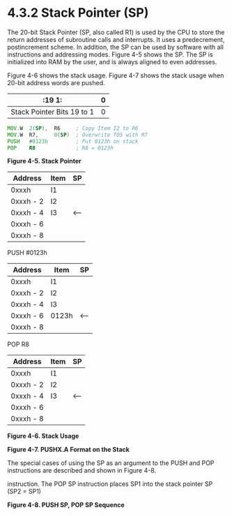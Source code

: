 # 4.3.2 Stack Pointer (SP)

The 20-bit Stack Pointer (SP, also called R1) is used by the CPU to store the return addresses of subroutine calls
and interrupts. It uses a predecrement, postincrement scheme. In addition, the SP can be used by software with all
instructions and addressing modes. Figure 4-5 shows the SP. The SP is initialized into RAM by the user, and is
always aligned to even addresses.

Figure 4-6 shows the stack usage. Figure 4-7 shows the stack usage when 20-bit address words are pushed.

| :19 1:                     | 0   |
| -------------------------- | --- |
| Stack Pointer Bits 19 to 1 | 0   |

```asm
MOV.W  2(SP),  R6     ; Copy Item I2 to R6
MOV.W  R7,     0(SP)  ; Overwrite TOS with R7
PUSH   #0123h         ; Put 0123h on stack
POP    R8             ; R8 = 0123h
```

**Figure 4-5. Stack Pointer**

| Address   | Item | SP  |
| --------- | ---- | --- |
| 0xxxh     | I1   |     |
| 0xxxh - 2 | I2   |     |
| 0xxxh - 4 | I3   | <-- |
| 0xxxh - 6 |      |     |
| 0xxxh - 8 |      |     |

PUSH #0123h

| Address   | Item  | SP  |
| --------- | ----- | --- |
| 0xxxh     | I1    |     |
| 0xxxh - 2 | I2    |     |
| 0xxxh - 4 | I3    |     |
| 0xxxh - 6 | 0123h | <-- |
| 0xxxh - 8 |       |     |

POP R8

| Address   | Item | SP  |
| --------- | ---- | --- |
| 0xxxh     | I1   |     |
| 0xxxh - 2 | I2   |     |
| 0xxxh - 4 | I3   | <-- |
| 0xxxh - 6 |      |     |
| 0xxxh - 8 |      |     |

**Figure 4-6. Stack Usage**

**Figure 4-7. PUSHX.A Format on the Stack**

The special cases of using the SP as an argument to the PUSH and POP instructions are described and shown in Figure 4-8.

instruction. The POP SP instruction places SP1 into the stack pointer SP (SP2 = SP1)

**Figure 4-8. PUSH SP, POP SP Sequence**
